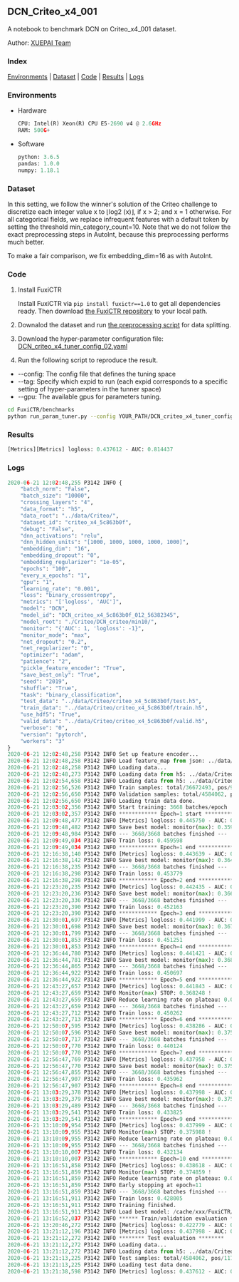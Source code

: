 ## DCN_Criteo_x4_001

A notebook to benchmark DCN on Criteo_x4_001 dataset.

Author: [XUEPAI Team](https://github.com/xue-pai)


### Index
[Environments](#Environments) | [Dataset](#Dataset) | [Code](#Code) | [Results](#Results) | [Logs](#Logs)

### Environments
+ Hardware

  ```python
  CPU: Intel(R) Xeon(R) CPU E5-2690 v4 @ 2.6GHz
  RAM: 500G+
  ```
+ Software

  ```python
  python: 3.6.5
  pandas: 1.0.0
  numpy: 1.18.1
  ```

### Dataset
In this setting, we follow the winner's solution of the Criteo challenge to discretize each integer value x to ⌊log2 (x)⌋, if x > 2; and x = 1 otherwise. For all categorical fields, we replace infrequent features with a default <OOV> token by setting the threshold min_category_count=10. Note that we do not follow the exact preprocessing steps in AutoInt, because this preprocessing performs much better.

To make a fair comparison, we fix embedding_dim=16 as with AutoInt.
### Code
1. Install FuxiCTR
  
    Install FuxiCTR via `pip install fuxictr==1.0` to get all dependencies ready. Then download [the FuxiCTR repository](https://github.com/huawei-noah/benchmark/archive/53e314461c19dbc7f462b42bf0f0bfae020dc398.zip) to your local path.

2. Downalod the dataset and run [the preprocessing script](https://github.com/xue-pai/Open-CTR-Benchmark/blob/master/datasets/Criteo/Criteo_x4/split_criteo_x4.py) for data splitting. 

3. Download the hyper-parameter configuration file: [DCN_criteo_x4_tuner_config_02.yaml](./DCN_criteo_x4_tuner_config_02.yaml)

4. Run the following script to reproduce the result. 
  + --config: The config file that defines the tuning space
  + --tag: Specify which expid to run (each expid corresponds to a specific setting of hyper-parameters in the tunner space)
  + --gpu: The available gpus for parameters tuning.

  ```bash
  cd FuxiCTR/benchmarks
  python run_param_tuner.py --config YOUR_PATH/DCN_criteo_x4_tuner_config_02.yaml --tag 012 --gpu 0
  ```


### Results
```python
[Metrics][Metrics] logloss: 0.437612 - AUC: 0.814437
```


### Logs
```python
2020-06-21 12:02:48,255 P3142 INFO {
    "batch_norm": "False",
    "batch_size": "10000",
    "crossing_layers": "4",
    "data_format": "h5",
    "data_root": "../data/Criteo/",
    "dataset_id": "criteo_x4_5c863b0f",
    "debug": "False",
    "dnn_activations": "relu",
    "dnn_hidden_units": "[1000, 1000, 1000, 1000, 1000]",
    "embedding_dim": "16",
    "embedding_dropout": "0",
    "embedding_regularizer": "1e-05",
    "epochs": "100",
    "every_x_epochs": "1",
    "gpu": "1",
    "learning_rate": "0.001",
    "loss": "binary_crossentropy",
    "metrics": "['logloss', 'AUC']",
    "model": "DCN",
    "model_id": "DCN_criteo_x4_5c863b0f_012_56382345",
    "model_root": "./Criteo/DCN_criteo/min10/",
    "monitor": "{'AUC': 1, 'logloss': -1}",
    "monitor_mode": "max",
    "net_dropout": "0.2",
    "net_regularizer": "0",
    "optimizer": "adam",
    "patience": "2",
    "pickle_feature_encoder": "True",
    "save_best_only": "True",
    "seed": "2019",
    "shuffle": "True",
    "task": "binary_classification",
    "test_data": "../data/Criteo/criteo_x4_5c863b0f/test.h5",
    "train_data": "../data/Criteo/criteo_x4_5c863b0f/train.h5",
    "use_hdf5": "True",
    "valid_data": "../data/Criteo/criteo_x4_5c863b0f/valid.h5",
    "verbose": "0",
    "version": "pytorch",
    "workers": "3"
}
2020-06-21 12:02:48,258 P3142 INFO Set up feature encoder...
2020-06-21 12:02:48,258 P3142 INFO Load feature_map from json: ../data/Criteo/criteo_x4_5c863b0f/feature_map.json
2020-06-21 12:02:48,258 P3142 INFO Loading data...
2020-06-21 12:02:48,273 P3142 INFO Loading data from h5: ../data/Criteo/criteo_x4_5c863b0f/train.h5
2020-06-21 12:02:54,658 P3142 INFO Loading data from h5: ../data/Criteo/criteo_x4_5c863b0f/valid.h5
2020-06-21 12:02:56,526 P3142 INFO Train samples: total/36672493, pos/9396350, neg/27276143, ratio/25.62%
2020-06-21 12:02:56,650 P3142 INFO Validation samples: total/4584062, pos/1174544, neg/3409518, ratio/25.62%
2020-06-21 12:02:56,650 P3142 INFO Loading train data done.
2020-06-21 12:03:02,356 P3142 INFO Start training: 3668 batches/epoch
2020-06-21 12:03:02,357 P3142 INFO ************ Epoch=1 start ************
2020-06-21 12:09:48,477 P3142 INFO [Metrics] logloss: 0.445750 - AUC: 0.805451
2020-06-21 12:09:48,482 P3142 INFO Save best model: monitor(max): 0.359701
2020-06-21 12:09:48,984 P3142 INFO --- 3668/3668 batches finished ---
2020-06-21 12:09:49,034 P3142 INFO Train loss: 0.459598
2020-06-21 12:09:49,034 P3142 INFO ************ Epoch=1 end ************
2020-06-21 12:16:38,140 P3142 INFO [Metrics] logloss: 0.443639 - AUC: 0.808019
2020-06-21 12:16:38,142 P3142 INFO Save best model: monitor(max): 0.364380
2020-06-21 12:16:38,235 P3142 INFO --- 3668/3668 batches finished ---
2020-06-21 12:16:38,298 P3142 INFO Train loss: 0.453779
2020-06-21 12:16:38,298 P3142 INFO ************ Epoch=2 end ************
2020-06-21 12:23:20,235 P3142 INFO [Metrics] logloss: 0.442435 - AUC: 0.809123
2020-06-21 12:23:20,236 P3142 INFO Save best model: monitor(max): 0.366688
2020-06-21 12:23:20,336 P3142 INFO --- 3668/3668 batches finished ---
2020-06-21 12:23:20,390 P3142 INFO Train loss: 0.452163
2020-06-21 12:23:20,390 P3142 INFO ************ Epoch=3 end ************
2020-06-21 12:30:01,697 P3142 INFO [Metrics] logloss: 0.441999 - AUC: 0.809616
2020-06-21 12:30:01,698 P3142 INFO Save best model: monitor(max): 0.367617
2020-06-21 12:30:01,799 P3142 INFO --- 3668/3668 batches finished ---
2020-06-21 12:30:01,853 P3142 INFO Train loss: 0.451251
2020-06-21 12:30:01,853 P3142 INFO ************ Epoch=4 end ************
2020-06-21 12:36:44,780 P3142 INFO [Metrics] logloss: 0.441421 - AUC: 0.810201
2020-06-21 12:36:44,781 P3142 INFO Save best model: monitor(max): 0.368781
2020-06-21 12:36:44,865 P3142 INFO --- 3668/3668 batches finished ---
2020-06-21 12:36:44,922 P3142 INFO Train loss: 0.450697
2020-06-21 12:36:44,922 P3142 INFO ************ Epoch=5 end ************
2020-06-21 12:43:27,657 P3142 INFO [Metrics] logloss: 0.441843 - AUC: 0.810091
2020-06-21 12:43:27,659 P3142 INFO Monitor(max) STOP: 0.368248 !
2020-06-21 12:43:27,659 P3142 INFO Reduce learning rate on plateau: 0.000100
2020-06-21 12:43:27,659 P3142 INFO --- 3668/3668 batches finished ---
2020-06-21 12:43:27,712 P3142 INFO Train loss: 0.450262
2020-06-21 12:43:27,713 P3142 INFO ************ Epoch=6 end ************
2020-06-21 12:50:07,595 P3142 INFO [Metrics] logloss: 0.438286 - AUC: 0.813516
2020-06-21 12:50:07,596 P3142 INFO Save best model: monitor(max): 0.375229
2020-06-21 12:50:07,717 P3142 INFO --- 3668/3668 batches finished ---
2020-06-21 12:50:07,770 P3142 INFO Train loss: 0.440124
2020-06-21 12:50:07,770 P3142 INFO ************ Epoch=7 end ************
2020-06-21 12:56:47,769 P3142 INFO [Metrics] logloss: 0.437958 - AUC: 0.813908
2020-06-21 12:56:47,770 P3142 INFO Save best model: monitor(max): 0.375950
2020-06-21 12:56:47,855 P3142 INFO --- 3668/3668 batches finished ---
2020-06-21 12:56:47,907 P3142 INFO Train loss: 0.435962
2020-06-21 12:56:47,907 P3142 INFO ************ Epoch=8 end ************
2020-06-21 13:03:29,378 P3142 INFO [Metrics] logloss: 0.437998 - AUC: 0.813987
2020-06-21 13:03:29,379 P3142 INFO Save best model: monitor(max): 0.375989
2020-06-21 13:03:29,489 P3142 INFO --- 3668/3668 batches finished ---
2020-06-21 13:03:29,541 P3142 INFO Train loss: 0.433825
2020-06-21 13:03:29,541 P3142 INFO ************ Epoch=9 end ************
2020-06-21 13:10:09,954 P3142 INFO [Metrics] logloss: 0.437999 - AUC: 0.813987
2020-06-21 13:10:09,955 P3142 INFO Monitor(max) STOP: 0.375988 !
2020-06-21 13:10:09,955 P3142 INFO Reduce learning rate on plateau: 0.000010
2020-06-21 13:10:09,955 P3142 INFO --- 3668/3668 batches finished ---
2020-06-21 13:10:10,007 P3142 INFO Train loss: 0.432134
2020-06-21 13:10:10,007 P3142 INFO ************ Epoch=10 end ************
2020-06-21 13:16:51,858 P3142 INFO [Metrics] logloss: 0.438618 - AUC: 0.813478
2020-06-21 13:16:51,859 P3142 INFO Monitor(max) STOP: 0.374859 !
2020-06-21 13:16:51,859 P3142 INFO Reduce learning rate on plateau: 0.000001
2020-06-21 13:16:51,859 P3142 INFO Early stopping at epoch=11
2020-06-21 13:16:51,859 P3142 INFO --- 3668/3668 batches finished ---
2020-06-21 13:16:51,911 P3142 INFO Train loss: 0.428005
2020-06-21 13:16:51,911 P3142 INFO Training finished.
2020-06-21 13:16:51,911 P3142 INFO Load best model: /cache/xxx/FuxiCTR/benchmarks/Criteo/DCN_criteo/min10/criteo_x4_5c863b0f/DCN_criteo_x4_5c863b0f_012_56382345_model.ckpt
2020-06-21 13:16:52,037 P3142 INFO ****** Train/validation evaluation ******
2020-06-21 13:20:46,272 P3142 INFO [Metrics] logloss: 0.422779 - AUC: 0.830139
2020-06-21 13:21:12,196 P3142 INFO [Metrics] logloss: 0.437998 - AUC: 0.813987
2020-06-21 13:21:12,272 P3142 INFO ******** Test evaluation ********
2020-06-21 13:21:12,272 P3142 INFO Loading data...
2020-06-21 13:21:12,272 P3142 INFO Loading data from h5: ../data/Criteo/criteo_x4_5c863b0f/test.h5
2020-06-21 13:21:13,225 P3142 INFO Test samples: total/4584062, pos/1174544, neg/3409518, ratio/25.62%
2020-06-21 13:21:13,225 P3142 INFO Loading test data done.
2020-06-21 13:21:38,598 P3142 INFO [Metrics] logloss: 0.437612 - AUC: 0.814437


```